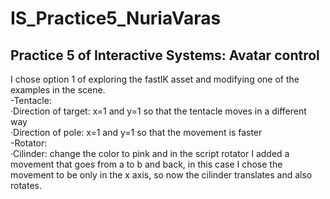 # IS_Practice5_NuriaVaras
## Practice 5 of Interactive Systems: Avatar control
I chose option 1 of exploring the fastIK asset and modifying one of the examples in the scene.\
-Tentacle:\
  ·Direction of target: x=1 and y=1 so that the tentacle moves in a different way\
  ·Direction of pole: x=1 and y=1 so that the movement is faster\
-Rotator: \
  ·Cilinder: change the color to pink and in the script rotator I added a movement that goes from a to b and back, in this case I chose the movement to be only in the x axis, so now the cilinder translates and also rotates. 
